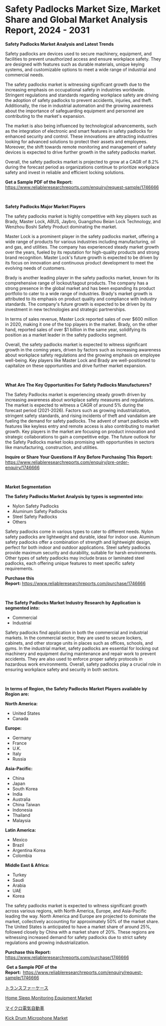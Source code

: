 <p><h1>Safety Padlocks Market Size, Market Share and Global Market Analysis Report, 2024 - 2031</h1></p><p><strong>Safety Padlocks Market Analysis and Latest Trends</strong></p>
<p><p>Safety padlocks are devices used to secure machinery, equipment, and facilities to prevent unauthorized access and ensure workplace safety. They are designed with features such as durable materials, unique keying systems, and customizable options to meet a wide range of industrial and commercial needs.</p><p>The safety padlocks market is witnessing significant growth due to the increasing emphasis on occupational safety in industries worldwide. Stringent regulations and standards regarding workplace safety are driving the adoption of safety padlocks to prevent accidents, injuries, and theft. Additionally, the rise in industrial automation and the growing awareness about the importance of safeguarding equipment and personnel are contributing to the market's expansion.</p><p>The market is also being influenced by technological advancements, such as the integration of electronic and smart features in safety padlocks for enhanced security and control. These innovations are attracting industries looking for advanced solutions to protect their assets and employees. Moreover, the shift towards remote monitoring and management of safety devices is expected to drive further growth in the safety padlocks market.</p><p>Overall, the safety padlocks market is projected to grow at a CAGR of 8.2% during the forecast period as organizations continue to prioritize workplace safety and invest in reliable and efficient locking solutions.</p></p>
<p><strong>Get a Sample PDF of the Report:&nbsp;</strong> <a href="https://www.reliableresearchreports.com/enquiry/request-sample/1746666">https://www.reliableresearchreports.com/enquiry/request-sample/1746666</a></p>
<p>&nbsp;</p>
<p><strong>Safety Padlocks Major Market Players</strong></p>
<p><p>The safety padlocks market is highly competitive with key players such as Brady, Master Lock, ABUS, Jaybro, Guangzhou Beian Lock Technology, and Wenzhou Boshi Safety Product dominating the market. </p><p>Master Lock is a prominent player in the safety padlocks market, offering a wide range of products for various industries including manufacturing, oil and gas, and utilities. The company has experienced steady market growth over the years, fueled by its reputation for high-quality products and strong brand recognition. Master Lock's future growth is expected to be driven by its focus on innovation and continuous product development to meet the evolving needs of customers.</p><p>Brady is another leading player in the safety padlocks market, known for its comprehensive range of lockout/tagout products. The company has a strong presence in the global market and has been expanding its product portfolio to cater to a wide range of industries. Brady's market growth is attributed to its emphasis on product quality and compliance with industry standards. The company's future growth is expected to be driven by its investment in new technologies and strategic partnerships.</p><p>In terms of sales revenue, Master Lock reported sales of over $600 million in 2020, making it one of the top players in the market. Brady, on the other hand, reported sales of over $1 billion in the same year, solidifying its position as a market leader in the safety padlocks segment.</p><p>Overall, the safety padlocks market is expected to witness significant growth in the coming years, driven by factors such as increasing awareness about workplace safety regulations and the growing emphasis on employee well-being. Key players like Master Lock and Brady are well-positioned to capitalize on these opportunities and drive further market expansion.</p></p>
<p>&nbsp;</p>
<p><strong>What Are The Key Opportunities For Safety Padlocks Manufacturers?</strong></p>
<p><p>The Safety Padlocks market is experiencing steady growth driven by increasing awareness about workplace safety measures and regulations. The market is expected to witness a CAGR of around 5% during the forecast period (2021-2026). Factors such as growing industrialization, stringent safety standards, and rising incidents of theft and vandalism are fueling the demand for safety padlocks. The advent of smart padlocks with features like keyless entry and remote access is also contributing to market growth. Key players in the market are focusing on product innovation and strategic collaborations to gain a competitive edge. The future outlook for the Safety Padlocks market looks promising with opportunities in sectors like manufacturing, construction, and utilities.</p></p>
<p><strong>Inquire or Share Your Questions If Any Before Purchasing This Report:</strong> <a href="https://www.reliableresearchreports.com/enquiry/pre-order-enquiry/1746666">https://www.reliableresearchreports.com/enquiry/pre-order-enquiry/1746666</a></p>
<p>&nbsp;</p>
<p><strong>Market Segmentation</strong></p>
<p><strong>The Safety Padlocks Market Analysis by types is segmented into:</strong></p>
<p><ul><li>Nylon Safety Padlocks</li><li>Aluminum Safety Padlocks</li><li>Steel Safety Padlocks</li><li>Others</li></ul></p>
<p><p>Safety padlocks come in various types to cater to different needs. Nylon safety padlocks are lightweight and durable, ideal for indoor use. Aluminum safety padlocks offer a combination of strength and lightweight design, perfect for both indoor and outdoor applications. Steel safety padlocks provide maximum security and durability, suitable for harsh environments. Other types of safety padlocks may include brass or laminated steel padlocks, each offering unique features to meet specific safety requirements.</p></p>
<p><strong>Purchase this Report:&nbsp;</strong><a href="https://www.reliableresearchreports.com/purchase/1746666">https://www.reliableresearchreports.com/purchase/1746666</a></p>
<p>&nbsp;</p>
<p><strong>The Safety Padlocks Market Industry Research by Application is segmented into:</strong></p>
<p><ul><li>Commercial</li><li>Industrial</li></ul></p>
<p><p>Safety padlocks find application in both the commercial and industrial markets. In the commercial sector, they are used to secure lockers, cabinets, and other storage units in places such as offices, schools, and gyms. In the industrial market, safety padlocks are essential for locking out machinery and equipment during maintenance and repair work to prevent accidents. They are also used to enforce proper safety protocols in hazardous work environments. Overall, safety padlocks play a crucial role in ensuring workplace safety and security in both sectors.</p></p>
<p>&nbsp;</p>
<p><strong>In terms of Region, the Safety Padlocks Market Players available by Region are:</strong></p>
<p>
    <p> <strong> North America: </strong>
        <ul>
            <li>United States</li>
            <li>Canada</li>
        </ul>
        </p> 
    <p> <strong> Europe: </strong>
        <ul>
            <li>Germany</li>
            <li>France</li>
            <li>U.K.</li>
            <li>Italy</li>
            <li>Russia</li>
        </ul>
        </p> 
    <p> <strong> Asia-Pacific: </strong>
        <ul>
            <li>China</li>
            <li>Japan</li>
            <li>South Korea</li>
            <li>India</li>
            <li>Australia</li>
            <li>China Taiwan</li>
            <li>Indonesia</li>
            <li>Thailand</li>
            <li>Malaysia</li>
        </ul>
        </p> 
    <p> <strong> Latin America: </strong>
        <ul>
            <li>Mexico</li>
            <li>Brazil</li>
            <li>Argentina Korea</li>
            <li>Colombia</li>
        </ul>
        </p> 
    <p> <strong> Middle East & Africa: </strong>
        <ul>
            <li>Turkey</li>
            <li>Saudi</li>
            <li>Arabia</li>
            <li>UAE</li>
            <li>Korea</li>
        </ul>
    </p>
    </p>
<p><p>The safety padlocks market is expected to witness significant growth across various regions, with North America, Europe, and Asia-Pacific leading the way. North America and Europe are projected to dominate the market, collectively accounting for approximately 50% of the market share. The United States is anticipated to have a market share of around 25%, followed closely by China with a market share of 20%. These regions are witnessing increased demand for safety padlocks due to strict safety regulations and growing industrialization.</p></p>
<p><strong>Purchase this Report: </strong><a href="https://www.reliableresearchreports.com/purchase/1746666">https://www.reliableresearchreports.com/purchase/1746666</a></p>
<p>&nbsp;<strong>Get a Sample PDF of the Report:&nbsp;&nbsp;</strong><a href="https://www.reliableresearchreports.com/enquiry/request-sample/1746666">https://www.reliableresearchreports.com/enquiry/request-sample/1746666</a></p>
<p><strong></strong></p>
<p><p><a href="https://medium.com/@rudysimonis2023/%E8%BB%A2%E9%80%81%E3%82%B1%E3%83%BC%E3%82%B9%E3%81%AE%E5%B8%82%E5%A0%B4%E3%82%B7%E3%82%A7%E3%82%A2%E3%81%AE%E9%80%B2%E5%8C%96%E3%81%A8%E5%B8%82%E5%A0%B4%E6%88%90%E9%95%B7%E3%81%AE%E3%83%88%E3%83%AC%E3%83%B3%E3%83%892024%E5%B9%B4%E3%81%8B%E3%82%892031%E5%B9%B4-1bbf64f22197">トランスファーケース</a></p><p><a href="https://github.com/globismark/Market-Research-Report-List-2/blob/main/home-sleep-monitoring-equipment-market.md">Home Sleep Monitoring Equipment Market</a></p><p><a href="https://medium.com/@verniebarton2023/%E3%83%9E%E3%82%A4%E3%82%AF%E3%83%AD%E9%9B%BB%E5%8B%95%E8%BB%8A%E5%B8%82%E5%A0%B4%E3%81%AE%E5%B1%95%E6%9C%9B-%E5%B8%82%E5%A0%B4%E5%8B%95%E5%90%91-%E6%88%90%E9%95%B7-2024%E5%B9%B4%E3%81%8B%E3%82%892031%E5%B9%B4%E3%81%BE%E3%81%A7%E3%81%AE%E4%BA%88%E6%B8%AC-0b20dcd5de2b">マイクロ電気自動車</a></p><p><a href="https://github.com/prosalinda88/Market-Research-Report-List-3/blob/main/kick-drum-microphone-market.md">Kick Drum Microphone Market</a></p></p>